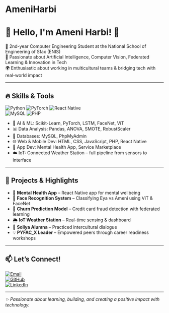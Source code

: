 # AmeniHarbi
# 👋 Hello, I'm Ameni Harbi! 💫  

🚀 2nd-year Computer Engineering Student at the National School of Engineering of Sfax (ENIS)  
🎯 Passionate about Artificial Intelligence, Computer Vision, Federated Learning & Innovation in Tech  
🌍 Enthusiastic about working in multicultural teams & bridging tech with real-world impact  

---

## 🔥 Skills & Tools  
![Python](https://img.shields.io/badge/Python-3670A0?style=for-the-badge&logo=python&logoColor=fff)
![PyTorch](https://img.shields.io/badge/PyTorch-EE4C2C?style=for-the-badge&logo=pytorch&logoColor=white)
![React Native](https://img.shields.io/badge/React_Native-20232A?style=for-the-badge&logo=react&logoColor=61DAFB)  
![MySQL](https://img.shields.io/badge/MySQL-00000F?style=for-the-badge&logo=mysql&logoColor=white)
![PHP](https://img.shields.io/badge/PHP-777BB4?style=for-the-badge&logo=php&logoColor=white)

- 🤖 AI & ML: Scikit-Learn, PyTorch, LSTM, FaceNet, ViT  
- 📊 Data Analysis: Pandas, ANOVA, SMOTE, RobustScaler  
- 💾 Databases: MySQL, PhpMyAdmin  
- 🌐 Web & Mobile Dev: HTML, CSS, JavaScript, PHP, React Native  
- 📱 App Dev: Mental Health App, Service Marketplace  
- ☁️ IoT: Connected Weather Station – full pipeline from sensors to interface  

---

## 📌 Projects & Highlights  
- 🧠 **Mental Health App** – React Native app for mental wellbeing  
- 🔐 **Face Recognition System** – Classifying Eya vs Ameni using ViT & FaceNet  
- 🏦 **Churn Prediction Model** – Credit card fraud detection with federated learning  
- 🌦️ **IoT Weather Station** – Real-time sensing & dashboard  
- 💬 **Soliya Alumna** – Practiced intercultural dialogue  
- 💡 **PYFAC_X Leader** – Empowered peers through career readiness workshops  

---

## 📫 Let’s Connect!  
[![Email](https://img.shields.io/badge/email-D14836?style=for-the-badge&logo=gmail&logoColor=white)](mailto:ameni.harbi@enis.tn)  
[![GitHub](https://img.shields.io/badge/github-000?style=for-the-badge&logo=github&logoColor=white)](https://github.com/tomarviii88)  
[![LinkedIn](https://img.shields.io/badge/linkedin-0A66C2?style=for-the-badge&logo=linkedin&logoColor=white)](https://linkedin.com/in/ameni-harbi)

---

_✨ Passionate about learning, building, and creating a positive impact with technology._

